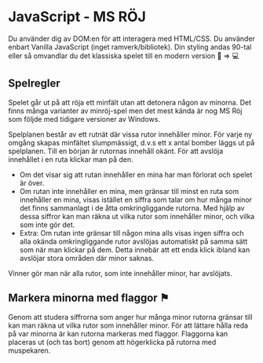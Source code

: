 # JavaScript - MS RÖJ

Du använder dig av DOM:en för att interagera med HTML/CSS. Du använder enbart Vanilla JavaScript (inget ramverk/bibliotek). Din styling andas 90-tal eller så omvandlar du det klassiska spelet till en modern version  :floppy_disk: => :computer:

## Spelregler

Spelet går ut på att röja ett minfält utan att detonera någon av minorna. Det finns många varianter av minröj-spel men det mest kända är nog MS Röj som följde med tidigare versioner av Windows. 

Spelplanen består av ett rutnät där vissa rutor innehåller minor. För varje ny omgång skapas minfältet slumpmässigt, d.v.s ett x antal bomber läggs ut på spelplanen. Till en början är rutornas innehåll okänt. För att avslöja innehållet i en ruta klickar man på den.

- Om det visar sig att rutan innehåller en mina har man förlorat och spelet är över. 
- Om rutan inte innehåller en mina, men gränsar till minst en ruta som innehåller en mina, visas istället en siffra som talar om hur många minor det finns sammanlagt i de åtta omkringliggande rutorna. Med hjälp av dessa siffror kan man räkna ut vilka rutor som innehåller minor, och vilka som inte gör det.
- Extra: Om rutan inte gränsar till någon mina alls visas ingen siffra och alla okända omkringliggande rutor avslöjas automatiskt på samma sätt som när man klickar på dem. Detta innebär att ett enda klick ibland kan avslöjar stora områden där minor saknas.

Vinner gör man när alla rutor, som inte innehåller minor, har avslöjats.

## Markera minorna med flaggor ⚑
Genom att studera siffrorna som anger hur många minor rutorna gränsar till kan man räkna ut vilka rutor som innehåller minor. För att lättare hålla reda på var minorna är kan rutorna markeras med flaggor. 
Flaggorna kan placeras ut (och tas bort) genom att högerklicka på rutorna med muspekaren. 
